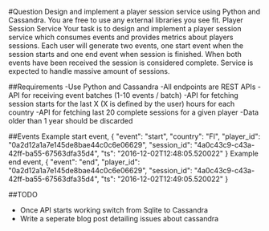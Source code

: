 
#Question
Design and implement a player session service using Python and Cassandra. You are free to use any
external libraries you see fit.
Player Session Service
Your task is to design and implement a player session service which consumes events and provides
metrics about players sessions. Each user will generate two events, one start event when the session
starts and one end event when session is finished. When both events have been received the session is
considered complete. Service is expected to handle massive amount of sessions.

##Requirements
-Use Python and Cassandra
-All endpoints are REST APIs
-API for receiving event batches (1-10 events / batch)
-API for fetching session starts for the last X (X is defined by the user) hours for each country
-API for fetching last 20 complete sessions for a given player
-Data older than 1 year should be discarded

##Events
Example start event,
{
"event": "start",
"country": "FI",
"player_id": "0a2d12a1a7e145de8bae44c0c6e06629",
"session_id": "4a0c43c9-c43a-42ff-ba55-67563dfa35d4",
"ts": "2016-12-02T12:48:05.520022"
}
Example end event,
{
"event": "end",
"player_id": "0a2d12a1a7e145de8bae44c0c6e06629",
"session_id": "4a0c43c9-c43a-42ff-ba55-67563dfa35d4",
"ts": "2016-12-02T12:49:05.520022"
}

##TODO
- Once API starts working switch from Sqlite to Cassandra
- Write a seperate blog post detailing issues about cassandra
